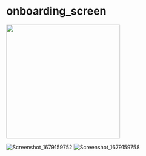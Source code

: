 # onboarding_screen
<img src="https://user-images.githubusercontent.com/115135886/226122736-f14cb741-1cf8-4919-b767-6008c9c84827.png" width="300" height="300">


![Screenshot_1679159752](https://user-images.githubusercontent.com/115135886/226122738-77878df5-5f5d-4fc6-a593-5d35310aa92e.png)
![Screenshot_1679159758](https://user-images.githubusercontent.com/115135886/226122739-a86eaf24-beeb-44ce-9711-9d0ebf42ecb5.png)
